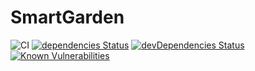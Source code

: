 # SmartGarden

![CI](https://github.com/bastienmoulia/smart-garden/workflows/CI/badge.svg)
[![dependencies Status](https://david-dm.org/bastienmoulia/smart-garden/status.svg)](https://david-dm.org/bastienmoulia/smart-garden)
[![devDependencies Status](https://david-dm.org/bastienmoulia/smart-garden/dev-status.svg)](https://david-dm.org/bastienmoulia/smart-garden?type=dev)
[![Known Vulnerabilities](https://snyk.io/test/github/bastienmoulia/smart-garden/badge.svg?targetFile=package.json)](https://snyk.io/test/github/bastienmoulia/smart-garden?targetFile=package.json)
